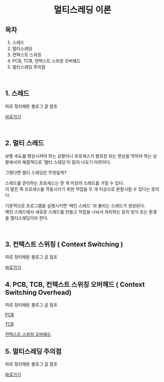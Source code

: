 # <center>**멀티스레딩 이론**</center>

## 목차
1. 스레드
2. 멀티스레딩
3. 컨텍스트 스위칭
4. PCB, TCB, 컨텍스트 스위칭 오버헤드
5. 멀티스레딩 주의점

<br/>

## 1. 스레드
따로 정리해둔 블로그 글 참조

[바로가기](https://velog.io/@sehoon/thread)

<br/>

## 2. 멀티 스레드
보통 속도를 향상시켜야 하는 상황이나 프로세스가 블로킹 되는 현상을 막아야 하는 상황에서의 해결책으로 '멀티 스레딩'이 많이 나오기 마련이다.

그렇다면 멀티 스레딩은 무엇일까?

스레드를 관리하는 프로세스는 한 개 이상의 스레드를 가질 수 있다.<br/>
이 말은 즉 프로세스를 작동시키기 위한 작업을 두 개 이상으로 분할시킬 수 있다는 뜻이다.

기본적으로 프로그램을 실행시키면 '메인 스레드' 라 불리는 스레드가 생성된다.<br/>
메인 스레드에서 새로운 스레드를 만들고 작업을 나눠서 처리하는 등의 방식 또는 환경을 멀티스레딩이라 한다. 

<br/>

## 3. 컨텍스트 스위칭 ( Context Switching )
따로 정리해둔 블로그 글 참조

[바로가기](https://velog.io/@sehoon/ContextSwitching)

## 4. PCB, TCB, 컨텍스트 스위칭 오버헤드 ( Context Switching Overhead)
따로 정리해둔 블로그 글 참조

[PCB](https://velog.io/@sehoon/ContextSwitching#pcb-process-control-block)

[TCB](https://velog.io/@sehoon/ContextSwitching#tcb-thread-control-block)

[컨텍스트 스위칭 오버헤드](https://velog.io/@sehoon/ContextSwitching#%EC%BB%A8%ED%85%8D%EC%8A%A4%ED%8A%B8-%EC%8A%A4%EC%9C%84%EC%B9%AD-%EC%98%A4%EB%B2%84%ED%97%A4%EB%93%9C-context-switching-overhead)


## 5. 멀티스레딩 주의점
따로 정리해둔 블로그 글 참조

[바로가기](https://velog.io/@sehoon/ContextSwitching#%EB%A9%80%ED%8B%B0%EC%8A%A4%EB%A0%88%EB%94%A9-%EC%A3%BC%EC%9D%98%EC%A0%90)